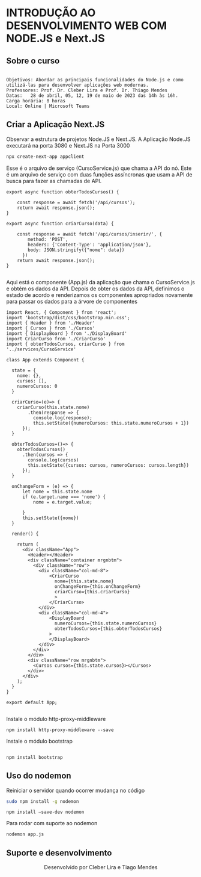 # INTRODUÇÃO AO DESENVOLVIMENTO WEB COM NODE.JS e Next.JS

## Sobre o curso
```

Objetivos: Abordar as principais funcionalidades do Node.js e como utilizá-las para desenvolver aplicações web modernas. 
Professores: Prof. Dr. Cleber Lira e Prof. Dr. Thiago Mendes
Datas:   28 de abril, 05, 12, 19 de maio de 2023 das 14h às 16h.
Carga horária: 8 horas
Local: Online | Microsoft Teams

```


## Criar a Aplicação Next.JS 

Observar a estrutura de projetos Node.JS e Next.JS. A Aplicação Node.JS executará na porta 3080 e Next.JS na Porta 3000 

```sh
npx create-next-app appclient

```
Esse é o arquivo de serviço (CursoService.js) que chama a API do nó. Este é um arquivo de serviço com duas funções assíncronas que usam a API de busca para fazer as chamadas de API.

```
export async function obterTodosCursos() {

    const response = await fetch('/api/cursos');
    return await response.json();
}

export async function criarCurso(data) {

    const response = await fetch('/api/cursos/inserir/', {
        method: 'POST',
        headers: {'Content-Type': 'application/json'},
        body: JSON.stringify({"nome": data})
      })
    return await response.json();
}


```
Aqui está o componente (App.js) da aplicação que chama o CursoService.js e obtém os dados da API. Depois de obter os dados da API, definimos o estado de acordo e renderizamos os componentes apropriados novamente para passar os dados para a árvore de componentes


```
import React, { Component } from 'react';
import 'bootstrap/dist/css/bootstrap.min.css';
import { Header } from './Header'
import { Cursos } from './Cursos'
import { DisplayBoard } from './DisplayBoard'
import CriarCurso from './CriarCurso'
import { obterTodosCursos, criarCurso } from '../services/CursoService'

class App extends Component {

  state = {
    nome: {},
    cursos: [],
    numeroCursos: 0
  }

  criarCurso=(e)=> {
    criarCurso(this.state.nome)
        .then(response => {
          console.log(response);
          this.setState({numeroCursos: this.state.numeroCursos + 1})
      });
  }

  obterTodosCursos=()=> {
    obterTodosCursos()
      .then(cursos => {
        console.log(cursos)
        this.setState({cursos: cursos, numeroCursos: cursos.length})
      });
  }

  onChangeForm = (e) => {
      let nome = this.state.nome
      if (e.target.name === 'nome') {
          nome = e.target.value;
   
      }
      this.setState({nome})
  }

  render() {
    
    return (
      <div className="App">
        <Header></Header>
        <div className="container mrgnbtm">
          <div className="row">
            <div className="col-md-8">
                <CriarCurso 
                  nome={this.state.nome}
                  onChangeForm={this.onChangeForm}
                  criarCurso={this.criarCurso}
                  >
                </CriarCurso>
            </div>
            <div className="col-md-4">
                <DisplayBoard
                  numeroCursos={this.state.numeroCursos}
                  obterTodosCursos={this.obterTodosCursos}
                >
                </DisplayBoard>
            </div>
          </div>
        </div>
        <div className="row mrgnbtm">
          <Cursos cursos={this.state.cursos}></Cursos>
        </div>
      </div>
    );
  }
}

export default App;


```

Instale o módulo http-proxy-middleware

```
npm install http-proxy-middleware --save

```
Instale o módulo bootstrap
```

npm install bootstrap

```
## Uso do nodemon

Reiniciar o servidor quando ocorrer mudança no código

```sh
sudo npm install -g nodemon
```
```
npm install –save-dev nodemon

```

Para rodar com suporte ao nodemon


```
nodemon app.js

```




## Suporte e desenvolvimento

<p align="center">
	Desenvolvido por Cleber Lira e Tiago Mendes </br>
  
</p>
